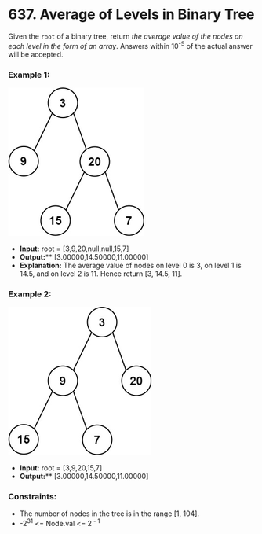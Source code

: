 # 637. Average of Levels in Binary Tree

Given the `root` of a binary tree, return *the average value of the nodes on each level in the form of an array*. 
Answers within 10<sup>-5</sup> of the actual answer will be accepted.
 

### Example 1:
![](images/avg1-tree.jpg)
- **Input:** root = [3,9,20,null,null,15,7]
- **Output:**** [3.00000,14.50000,11.00000]
- **Explanation:** The average value of nodes on level 0 is 3, on level 1 is 14.5, and on level 2 is 11.
Hence return [3, 14.5, 11].

### Example 2:
![](images/avg2-tree.jpg)
- **Input:** root = [3,9,20,15,7]
- **Output:**** [3.00000,14.50000,11.00000]


### Constraints:
- The number of nodes in the tree is in the range [1, 104].
- -2<sup>31</sup> <= Node.val <= 2<sup> - 1